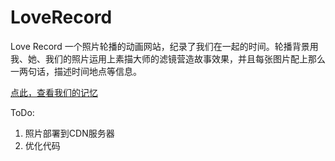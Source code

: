 # LoveRecord
Love Record 一个照片轮播的动画网站，纪录了我们在一起的时间。轮播背景用我、她、我们的照片运用上素描大师的滤镜营造故事效果，并且每张图片配上那么一两句话，描述时间地点等信息。

[点此，查看我们的记忆](https://huyonger.github.io/LoveRecord/) 



ToDo:
1. 照片部署到CDN服务器
2. 优化代码
